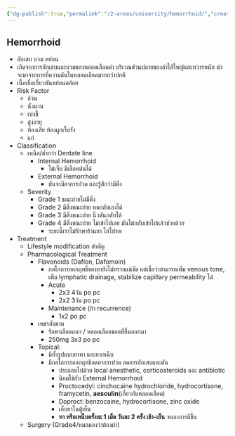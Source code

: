 ```yaml
---
{"dg-publish":true,"permalink":"/2-areas/university/hemorrhoid/","created":"2023-02-12T22:00:50.109+07:00","updated":"2025-10-06T19:58:43.880+07:00"}
---
```


## Hemorrhoid
- อักเสบ บวม หย่อน
- เกิดจากการอักเสบและบวมของหลอดเลือดดำ บริเวณส่วนปลายของลำไส้ใหญ่และทวารหนัก น่าจะมาจากการที่ความดันในหลอดเลือดมากกว่าปกติ
- เนื้อเยื่อเกี่ยวพันหย่อนคล้อย
- Risk Factor
	- อ้วน
	- นั่งนาน
	- เบ่งขี้
	- สูงอายุ
	- ท้องเสีย ท้องผูกเรื้อรัง
	- แก่
- Classification
	- เหนือ/ต่ำกว่า Dentate line
		- Internal Hemorrhoid
			- ไม่เจ็บ มีเลือดปนได้
		- External Hemorrhoid
			- มันจะมีอาการปวด และรู้สึกว่ามีติ่ง
	- Severity
		- Grade 1 ขณะถ่ายไม่มีติ่ง
		- Grade 2 มีติ่งขณะถ่าย หดกลับเองได้
		- Grade 3 มีติ่งขณะถ่าย นิ้วดันกลับได้
		- Grade 4 มีติ่งขณะถ่าย ไม่เข้าไปเลย มันไม่กลับเข้าไปแล้วช่วยด้วย
			- ระยะนี้เราไม่รักษาร้านยา ไล่ไปรพ
- Treatment
	- Lifestyle modification สำคัญ
	- Pharmacological Treatment
		- Flavonoids (Daflon, Dafomoin)
			- กลไกการออกฤทธิ์ของยายังไม่ทราบแน่ชัด แต่เชื่อว่าสามารถเพิ่ม venous tone, เพิ่ม lymphatic drainage, stabilize capillary permeability ได้
			- Acute
				- 2x3 4วัน po pc
				- 2x2 3วัน po pc
			- Maintenance (ถ้า recurrence)
				- 1x2 po pc
		- เพชรสังฆาต
			- รักษาเลือดออก / หลอดเลือดขอดที่ยื่นออกมา
			- 250mg 3x3 po pc
		- Topical:
			- มีทั้งรูปแบบยาทา และยาเหน็บ  
			- มีกลไกการออกฤทธิลดอาการปวด ลดการอักเสบและคัน
				- ประกอบไปด้วย local anesthetic, corticosteroids และ antibiotic
				- นิยมใช้กับ External Hemorrhoid
				- Proctocedyl: cinchocaine hydrochloride, hydrocortisone, framycetin, **aesculin**(เกี่ยวกับหลอดเลือด)
				- Doproct: benzocaine, hydrocortisone, zinc oxide
				- เก็บยาในตู้เย็น  
				- **ทา หรือเหน็บครั้งละ 1 เม็ด วันละ 2 ครั้ง เช้า-เย็น** จนอาการดีขึ้น
	- Surgery (Grade4/หมอมองว่าต้องผ่า)
